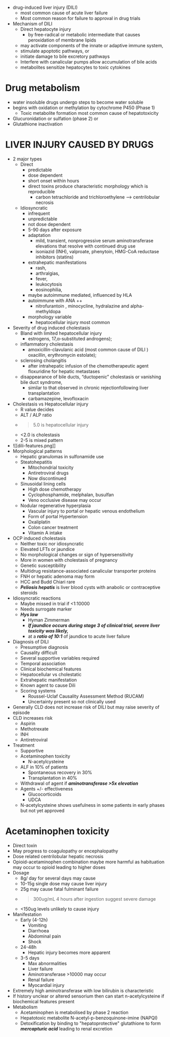  * drug-induced liver injury (DILI)
	* most common cause of acute liver failure 
	* Most common reason for failure to approval in drug trials 
* Mechanism of DILI 
	* Direct hepatocyte injury 
		* by free-radical or metabolic intermediate that causes peroxidation of membrane lipids
	* may activate components of the innate or adaptive immune system, 
	* stimulate apoptotic pathways, or 
	* initiate damage to bile excretory pathways
	* Interfere with canalicular pumps allow accumulation of bile acids 
	* metabolites sensitize hepatocytes to toxic cytokines 
# Drug metabolism 
* water insoluble drugs undergo steps to become water soluble 
* begins with oxidation or methylation by cytochrome P450 (Phase 1)
	* Toxic metabolite formation most common cause of hepatotoxicity 
* Glucuronidation or sulfation (phase 2) or
* Glutathione inactivation 
# LIVER INJURY CAUSED BY DRUGS 
* 2 major types 
	* Direct 
		* predictable 
		* dose dependent 
		* short onset within hours 
		* direct toxins produce characteristic morphology which is reproducible 
			* carbon tetrachloride and trichloroethylene --> centrilobular necrosis
	* Idiosyncratic 
		* infrequent 
		* unpredictable 
		* not dose dependent 
		* 5-90 days after exposure 
		* adaptation 
			* mild, transient, nonprogressive serum aminotransferase elevations that resolve with continued drug use 
			* isoniazid (INH), valproate, phenytoin, HMG-CoA reductase inhibitors (statins)
		* extrahepatic manifestations 
			* rash, 
			* arthralgias, 
			* fever, 
			* leukocytosis 
			* eosinophilia,
		* maybe autoimmune mediated, influenced by HLA 
		* autoimmune with ANA ++ 
			* nitrofurantoin , minocycline, hydralazine and alpha-methyldopa 
		* morphology variable 
			* hepatocellular injury most common 
* Severity of drug induced cholestasis 
	* Bland with limited hepatocellular injury 
		* estrogens, 17,α-substituted androgens);
	* inflammatory cholestasis
		* amoxicillin-clavulanic acid (most common cause of DILI ) oxacillin, erythromycin estolate); 
	* sclerosing cholangitis
		* after intrahepatic infusion of the chemotherapeutic agent floxuridine for hepatic metastases 
	* disappearance of bile ducts, “ductopenic” cholestasis or vanishing bile duct syndrome, 
		* similar to that observed in chronic rejectionfollowing liver transplantation
		* carbamazepine, levofloxacin
* Cholestasis vs Hepatocellular injury 
	* R value decides 
	* ALT / ALP ratio 
	* >5.0 is hepatocellular injury 
	* <2.0 is cholestasis 
	* 2-5 is mixed pattern 
* ![[dili-features.png]]
* Morphological patterns 
	* Hepatic granulomas in sulfonamide use 
	* Steatohepatitis
	    * Mitochondrial toxicity
	    * Antiretroviral drugs 
	    * Now discontinued
	* Sinusoidal lining cells
	    * High dose chemotherapy
	    * Cyclophosphamide, melphalan, busulfan 
	    * Veno occlusive disease may occur
	* Nodular regenerative hyperplasia
	    * Vascular injury to portal or hepatic venous endothelium
	    * Form of portal Hypertension
	    * Oxaliplatin 
	    * Colon cancer treatment
	    * Vitamin A intake 
* OCP induced cholestasis 
    * Neither toxic nor idiosyncratic
    * Elevated LFTs or jaundice 
    * No morphological changes or sign of hypersensitivity
    * More in women with cholestasis of pregnancy
    * Genetic susceptibility
    * Multidrug resistance-associated canalicular transporter proteins 
    * FNH or hepatic adenoma may form
    * HCC and Budd Chiari rare 
    * ***Peliosis hepatis*** is liver blood cysts with anabolic or contraceptive steroids 
* Idiosyncratic reactions
    * Maybe missed in trial if <1:10000
    * Needs surrogate marker 
    * ***Hys law***
        * Hyman Zimmerman
        * ***If jaundice occurs during stage 3 of clinical trial, severe liver toxicity was likely,*** 
        * at a ***ratio of 10:1*** of jaundice to acute liver failure 
* Diagnosis of DILI
    * Presumptive diagnosis
    * Causality difficult
    * Several supportive variables required
    * Temporal association
    * Clinical biochemical features
    * Hepatocellular vs cholestatic 
    * Extrahepatic manifestation
    * Known agent to cause Dili
    * Scoring systems
        * Roussel-Uclaf Causality Assessment Method (RUCAM)
        * Uncertainty present so not clinically used 
* Generally CLD does not increase risk of DILI but may raise severity of episode
* CLD increases risk 
    * Aspirin
    * Methotrexate
    * INH 
    * Antiretroviral
* Treatment
    * Supportive
    * Acetaminophen toxicity
        * N-acetylcysteine 
    * ALF in 10% of patients
        * Spontaneous recovery in 30%
        * Transplantation in 40% 
    * Withdrawal of agent if ***aminotransferase >5x elevation***
    * Agents +/- effectiveness
        * Glucocorticoids
        * UDCA 
    * N-acetylcysteine shows usefulness in some patients in early phases but not yet approved

# Acetaminophen toxicity
* Direct toxin 
* May progress to coagulopathy or encephalopathy
* Dose related centrilobular hepatic necrosis
* Opioid-acetaminophen combination maybe more harmful as habituation may occur to opioid leading to higher doses 
* Dosage
    * 8g/ day for several days may cause 
    * 10-15g single dose may cause liver injury
    * 25g may cause fatal fulminant failure
    * >300ug/mL 4 hours after ingestion suggest severe damage
    * <150ug levels unlikely to cause injury
* Manifestation
    * Early (4-12h) 
        * Vomiting
        * Diarrhoea
        * Abdominal pain
        * Shock 
    * 24-48h 
        * Hepatic injury becomes more apparent
    * 3-5 days 
        * Max abnormalities
        * Liver failure
        * Aminotransferase >10000 may occur 
        * Renal failure
        * Myocardial injury
* Extremely high aminotransferase with low bilirubin is characteristic 
* If history unclear or altered sensorium then can start n-acetylcysteine if biochemical features present
* Metabolism
    * Acetaminophen is metabolised by phase 2 reaction
    * Hepatotoxic metabolite N-acetyl-p-benzoquinone-imine (NAPQI)
    * Detoxification by binding to "hepatoprotective" glutathione to form ***mercapturic acid*** leading to renal excretion
